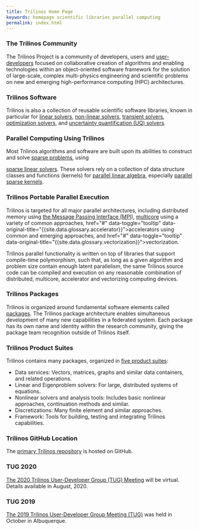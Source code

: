 ```yaml
---
title: Trilinos Home Page
keywords: homepage scientific libraries parallel computing
permalink: index.html
---
```


### The Trilinos Community
The Trilinos Project is a community of developers, users and
<a href="#" data-toggle="tooltip" data-original-title="{{site.data.glossary.user_developer}}">user-developers</a>
focused on collaborative creation of algorithms and enabling technologies within an object-oriented software framework for the solution of large-scale, complex multi-physics engineering and scientific problems on new and emerging high-performance computing (HPC) architectures.

### Trilinos Software
Trilinos is also a collection of reusable scientific software libraries, known in particular for
 <a href="#" data-toggle="tooltip" data-original-title="{{site.data.glossary.linear_solver}}">linear solvers</a>,
  <a href="#" data-toggle="tooltip" data-original-title="{{site.data.glossary.nonlinear_solver}}">non-linear solvers</a>,
 <a href="#" data-toggle="tooltip" data-original-title="{{site.data.glossary.transient_solver}}">transient solvers</a>,
 <a href="#" data-toggle="tooltip" data-original-title="{{site.data.glossary.optimization_solver}}">optimization solvers</a>, and
<a href="#" data-toggle="tooltip" data-original-title="{{site.data.glossary.linear_solver}}">uncertainty quantification (UQ) solvers</a>.

### Parallel Computing Using Trilinos
Most Trilinos algorithms and software are built upon its abilities to construct and solve
<a href="#" data-toggle="tooltip" data-original-title="{{site.data.glossary.sparse_problem}}">sparse problems</a>, using

<a href="#" data-toggle="tooltip" data-original-title="{{site.data.glossary.sparse_linear_solver}}">sparse linear solvers</a>. These solvers rely on a collection of data structure classes and functions (kernels) for
<a href="#" data-toggle="tooltip" data-original-title="{{site.data.glossary.parallel_linear_algebra_kernels}}">parallel linear algebra</a>, especially
<a href="#" data-toggle="tooltip" data-original-title="{{site.data.glossary.parallel_sparse_kernels}}">parallel sparse kernels</a>.

### Trilinos Portable Parallel Execution
Trilinos is targeted for all major parallel architectures, including distributed memory using
<a href="#" data-toggle="tooltip" data-original-title="{{site.data.glossary.mpi}}">the Message Passing Interface (MPI)</a>, <a href="#" data-toggle="tooltip" data-original-title="{{site.data.glossary.multicore}}">multicore</a> using a variety of common approaches,
href="#" data-toggle="tooltip" data-original-title="{{site.data.glossary.accelerator}}">accelerators</a> using common and emerging approaches, and
 href="#" data-toggle="tooltip" data-original-title="{{site.data.glossary.vectorization}}">vectorization</a>.

 Trilinos parallel functionality is written on top of libraries that support compile-time polymorphism, such that, as long as a given algorithm and problem size contain enough latent parallelism, the same Trilinos source code can be compiled and execution on any reasonable combination of distributed, multicore, accelerator and vectorizing computing devices.


### Trilinos Packages
Trilinos is organized around fundamental software elements called <a href="#" data-toggle="tooltip" data-original-title="{{site.data.glossary.trilinos_package}}">packages</a>.  The Trilinos package architecture enables simultaneous development of many new capabilities in a federated system.  Each package has its own name and identity within the research community, giving the package team recognition outside of Trilinos itself.

### Trilinos Product Suites
Trilinos contains many packages, organized in [five product suites](product.html):
- Data services: Vectors, matrices, graphs and similar data containers, and related operations.
- Linear and Eigenproblem solvers: For large, distributed systems of equations.
- Nonlinear solvers and analysis tools: Includes basic nonlinear approaches, continuation methods and similar.
- Discretizations: Many finite element and similar approaches.
- Framework: Tools for building, testing and integrating Trilinos capabilities.

### Trilinos GitHub Location
The [primary Trilinos repository](https://github.com/trilinos/Trilinos) is  hosted on GitHub.

### TUG 2020
[The 2020 Trilinos User-Developer Group (TUG) Meeting](https://trilinos.github.io/trilinos_user-developer_group_meeting_2020.html) will be virtual.  Details available in August, 2020.

### TUG 2019
[The 2019 Trilinos User-Developer Group Meeting (TUG)](https://trilinos.github.io/trilinos_user-developer_group_meeting_2019.html) was held in October in Albuquerque.
